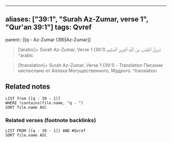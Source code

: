 
---
aliases: ["39:1", "Surah Az-Zumar, verse 1", "Qur'an 39:1"]
tags: Qvref
---

parent:: [[q - Az-Zumar (39)|Az-Zumar]]

> [!arabic]+ Surah Az-Zumar, Verse 1 (39:1)
> <span class="quran-arabic"> تَنزِيلُ ٱلْكِتَـٰبِ مِنَ ٱللَّهِ ٱلْعَزِيزِ ٱلْحَكِيمِ</span>
^arabic

> [!translation]+ Surah Az-Zumar, Verse 1 (39:1) - Translation
> Писание ниспослано от Аллаха Могущественного, Мудрого.
^translation



## Related notes
```dataview
LIST from [[q - 39 - 1]]
WHERE !contains(file.name, "q - ")
SORT file.name ASC
```

### Related verses (footnote backlinks)
```dataview
LIST FROM [[q - 39 - 1]] AND #Qvref
SORT file.name ASC
```

